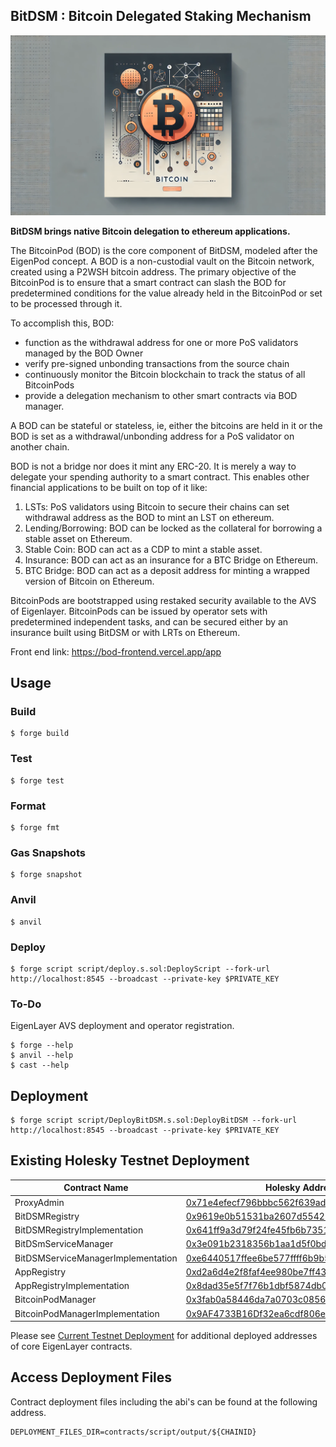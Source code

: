 ## BitDSM : Bitcoin Delegated Staking Mechanism
![Bitcoin Abstract Cover](./assets/cover.webp)

**BitDSM brings native Bitcoin delegation to ethereum applications.**

The BitcoinPod (BOD) is the core component of BitDSM, modeled after the EigenPod concept. A BOD is a non-custodial vault on the Bitcoin network, created using a P2WSH bitcoin address. The primary objective of the BitcoinPod is to ensure that a smart contract can slash the BOD for predetermined conditions for the value already held in the BitcoinPod or set to be processed through it. 

To accomplish this, BOD:
- function as the withdrawal address for one or more PoS validators managed by the BOD Owner
- verify pre-signed unbonding transactions from the source chain
- continuously monitor the Bitcoin blockchain to track the status of all BitcoinPods
- provide a delegation mechanism to other smart contracts via BOD manager. 

A BOD can be stateful or stateless, ie, either the bitcoins are held in it or the BOD is set as a withdrawal/unbonding address for a PoS validator on another chain. 

BOD is not a bridge nor does it mint any ERC-20. It is merely a way to delegate your spending authority to a smart contract. This enables other financial applications to be built on top of it like:
1. LSTs: PoS validators using Bitcoin to secure their chains can set withdrawal address as the BOD to mint an LST on ethereum. 
2. Lending/Borrowing: BOD can be locked as the collateral for borrowing a stable asset on Ethereum. 
3. Stable Coin: BOD can act as a CDP to mint a stable asset.
4. Insurance: BOD can act as an insurance for a BTC Bridge on Ethereum. 
5. BTC Bridge: BOD can act as a deposit address for minting a wrapped version of Bitcoin on Ethereum. 

BitcoinPods are bootstrapped using restaked security available to the AVS of Eigenlayer. BitcoinPods can be issued by operator sets with predetermined independent tasks, and can be secured either by an insurance built using BitDSM or with LRTs on Ethereum.

Front end link: https://bod-frontend.vercel.app/app

## Usage

### Build

```shell
$ forge build
```

### Test

```shell
$ forge test
```

### Format

```shell
$ forge fmt
```

### Gas Snapshots

```shell
$ forge snapshot
```

### Anvil

```shell
$ anvil
```

### Deploy

```shell
$ forge script script/deploy.s.sol:DeployScript --fork-url http://localhost:8545 --broadcast --private-key $PRIVATE_KEY
```

### To-Do
EigenLayer AVS deployment and operator registration.

```shell
$ forge --help
$ anvil --help
$ cast --help
```

## Deployment

```shell
$ forge script script/DeployBitDSM.s.sol:DeployBitDSM --fork-url http://localhost:8545 --broadcast --private-key $PRIVATE_KEY
```

## Existing Holesky Testnet Deployment 
 
| Contract Name                               | Holesky Address                                                                                                                 | 
| -------------                               | --------------------------------------------------------------------                                                            |
| ProxyAdmin                                  | [0x71e4efecf796bbbc562f639adde036784f67a563](https://holesky.etherscan.io/address/0x71e4efecf796bbbc562f639adde036784f67a563)   |
| BitDSMRegistry                              | [0x9619e0b51531ba2607d55422d66b14c570d5de7a](https://holesky.etherscan.io/address/0x9619e0b51531ba2607d55422d66b14c570d5de7a)   |
| BitDSMRegistryImplementation                | [0x641ff9a3d79f24fe45fb6b7351bcb43c2e7aed44](https://holesky.etherscan.io/address/0x641ff9a3d79f24fe45fb6b7351bcb43c2e7aed44)   |
| BitDSmServiceManager                        | [0x3e091b2318356b1aa1d5f0bd846e956b48beb238](https://holesky.etherscan.io/address/0x3e091b2318356b1aa1d5f0bd846e956b48beb238)   |
| BitDSMServiceManagerImplementation          | [0xe6440517ffee6be577ffff6b9b528a01c25bad80](https://holesky.etherscan.io/address/0xe6440517ffee6be577ffff6b9b528a01c25bad80)   |
| AppRegistry                                 | [0xd2a6d4e2f8faf4ee980be7ff43fb9e47b496b475](https://holesky.etherscan.io/address/0xd2a6d4e2f8faf4ee980be7ff43fb9e47b496b475)   |   
| AppRegistryImplementation                   | [0x8dad35e5f7f76b1dbf5874db00616e296a81123c](https://holesky.etherscan.io/address/0x8dad35e5f7f76b1dbf5874db00616e296a81123c)   |
| BitcoinPodManager                           | [0x3fab0a58446da7a0703c0856a7c05abfa5a0f964](https://holesky.etherscan.io/address/0x3fab0a58446da7a0703c0856a7c05abfa5a0f964)   |
| BitcoinPodManagerImplementation             | [0x9AF4733B16Df32ea6cdf806ed137F778242d5b32](https://holesky.etherscan.io/address/0x9AF4733B16Df32ea6cdf806ed137F778242d5b32)   |

Please see [Current Testnet Deployment](https://github.com/Layr-Labs/eigenlayer-contracts?tab=readme-ov-file#current-testnet-deployment) for additional deployed addresses of core EigenLayer contracts.


## Access Deployment Files 
Contract deployment files including the abi's can be found at the following address. 

```
DEPLOYMENT_FILES_DIR=contracts/script/output/${CHAINID}
```
